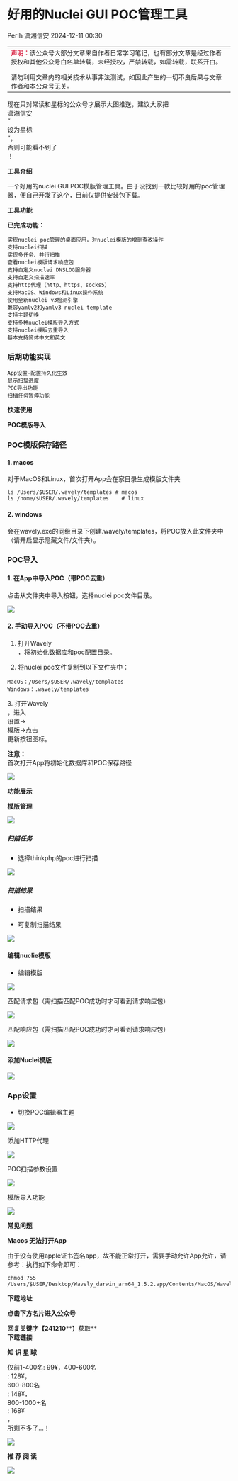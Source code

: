 #  好用的Nuclei GUI POC管理工具   
Perlh  潇湘信安   2024-12-11 00:30  
  
<table><tbody><tr><td width="557" valign="top" height="62" style="word-break: break-all;"><section style="margin-bottom: 15px;"><span style="font-size: 14px;"><span style="color: rgb(217, 33, 66);"><strong>声明：</strong></span>该公众号大部分文章来自作者日常学习笔记，也有部分文章是经过作者授权和其他公众号白名单转载，未经授权，严禁转载，如需转载，联系开白。</span></section><section><span style="font-size: 14px;">请勿利用文章内的相关技术从事非法测试，如因此产生的一切不良后果与文章作者和本公众号无关。</span></section></td></tr></tbody></table>  
  
现在只对常读和星标的公众号才展示大图推送，建议大家把  
潇湘信安  
“  
设为星标  
”，  
否则可能看不到了  
！  
  
  
**工具介绍**  
  
一个好用的nuclei GUI POC模版管理工具。由于没找到一款比较好用的poc管理器，便自己开发了这个，目前仅提供安装包下载。  
  
  
**工具功能**  
  
**已完成功能：**  
```
实现nuclei poc管理的桌面应用，对nuclei模版的增删查改操作
支持nuclei扫描
实现多任务、并行扫描
查看nuclei模版请求响应包
支持自定义nuclei DNSLOG服务器
支持自定义扫描速率
支持http代理（http、https、socks5）
支持MacOS、Windows和Linux操作系统
使用全新nuclei v3检测引擎
兼容yamlv2和yamlv3 nuclei template
支持主题切换
支持多种nuclei模版导入方式
支持nuclei模版去重导入
基本支持简体中文和英文
```  
  
###   
### 后期功能实现  
```
App设置-配置持久化生效
显示扫描进度
POC导出功能
扫描任务暂停功能
```  
  
  
**快速使用**  
  
**POC模版导入**  
###   
### POC模版保存路径  
####   
#### 1. macos  
  
对于MacOS和Linux，首次打开App会在家目录生成模版文件夹  
```
ls /Users/$USER/.wavely/templates # macos
ls /home/$USER/.wavely/templates    # linux
```  
####   
#### 2. windows  
  
会在wavely.exe的同级目录下创建.wavely/templates，将POC放入此文件夹中（请开启显示隐藏文件/文件夹）。  
  
###   
### POC导入  
#### 1. 在App中导入POC（带POC去重）  
  
点击从文件夹中导入按钮，选择nuclei poc文件目录。  
  
![](https://mmbiz.qpic.cn/sz_mmbiz_png/79gZQNibQ6udVYiaHU7xL0ANYvJo7xwScwuaPDWZyvgD3cwibk5poLapegT8vA2jhgic4Ks3BydA7pHoJmUuQTtW2A/640?wx_fmt=png&from=appmsg "")  
  
####   
#### 2. 手动导入POC（不带POC去重）  
  
1. 打开Wavely  
，将初始化数据库和poc配置目录。  
  
2. 将nuclei poc文件复制到以下文件夹中：  
```
MacOS：/Users/$USER/.wavely/templates
Windows：.wavely/templates
```  
  
3. 打开Wavely  
，进入  
设置->  
模版->点击  
更新按钮图标。  
  
  
**注意：**  
首次打开App将初始化数据库和POC保存路径  
  
![](https://mmbiz.qpic.cn/sz_mmbiz_png/79gZQNibQ6udVYiaHU7xL0ANYvJo7xwScwkciaPkvI741EqQGKPj0cazLEsftFHUrH8GxWnpfa3ypverpbomjOCjQ/640?wx_fmt=png&from=appmsg "")  
  
  
**功能展示**  
  
**模版管理**  
  
![](https://mmbiz.qpic.cn/sz_mmbiz_png/79gZQNibQ6udVYiaHU7xL0ANYvJo7xwScwcykqd6TXDAyiajgWvnGb0lC7mLsH407cGZwDXA1ALdajlQJvhRqIQ2g/640?wx_fmt=png&from=appmsg "")  
  
#####   
##### 扫描任务  
- 选择thinkphp的poc进行扫描  
  
![](https://mmbiz.qpic.cn/sz_mmbiz_png/79gZQNibQ6udVYiaHU7xL0ANYvJo7xwScwfgtckJzfo0qvIluiakmJbPoAy8QWYTO2jiaEY365CFvJFaNhQkTQSM4g/640?wx_fmt=png&from=appmsg "")  
  
#####   
##### 扫描结果  
- 扫描结果  
  
- 可复制扫描结果  
  
![](https://mmbiz.qpic.cn/sz_mmbiz_png/79gZQNibQ6udVYiaHU7xL0ANYvJo7xwScwchl3o75n4X0WO4xzwc5oPoMm6MoJvtO2TW3AEgWyzzXJGLgwOfWEGA/640?wx_fmt=png&from=appmsg "")  
  
####   
#### 编辑nuclie模版  
- 编辑模版  
  
![](https://mmbiz.qpic.cn/sz_mmbiz_png/79gZQNibQ6udVYiaHU7xL0ANYvJo7xwScw6twq4mQ9grwMlc8KoboBpWY48M2ib89BYpZp0DPdRcxZxzZs6TtwKzw/640?wx_fmt=png&from=appmsg "")  
  
  
匹配请求包（需扫描匹配POC成功时才可看到请求响应包）  
  
![](https://mmbiz.qpic.cn/sz_mmbiz_png/79gZQNibQ6udVYiaHU7xL0ANYvJo7xwScwMnP9cw542xD8EqM1uT96EAjOlA97gWtjVuP8Jkjn1JX1uFVwicdvuYg/640?wx_fmt=png&from=appmsg "")  
  
  
匹配响应包（需扫描匹配POC成功时才可看到请求响应包）  
  
![](https://mmbiz.qpic.cn/sz_mmbiz_png/79gZQNibQ6udVYiaHU7xL0ANYvJo7xwScwyWtM5IOt6zibbeiclq9LQCZzlqr2xljylXCOlY7wdSWulgNPyuHk7IDg/640?wx_fmt=png&from=appmsg "")  
  
####   
#### 添加Nuclei模版  
  
![](https://mmbiz.qpic.cn/sz_mmbiz_png/79gZQNibQ6udVYiaHU7xL0ANYvJo7xwScw9NaFIektDDFQhbl5tkMEsDvoVjMHKh3lQmzoyrGNDMpobjEMrkbRQA/640?wx_fmt=png&from=appmsg "")  
  
###   
### App设置  
- 切换POC编辑器主题  
  
![](https://mmbiz.qpic.cn/sz_mmbiz_png/79gZQNibQ6udVYiaHU7xL0ANYvJo7xwScwMv4apVQyoX786hGn7dg5ogGx9jrWTMhBYlUhASGJDSv25ZIoR6d4fg/640?wx_fmt=png&from=appmsg "")  
  
  
添加HTTP代理  
  
![](https://mmbiz.qpic.cn/sz_mmbiz_png/79gZQNibQ6udVYiaHU7xL0ANYvJo7xwScwEutBEVW7NooN51GyOWeyQmzlfWiayxaAGQFfZ8xQYW1iaCjz096zVM1w/640?wx_fmt=png&from=appmsg "")  
  
  
POC扫描参数设置  
  
![](https://mmbiz.qpic.cn/sz_mmbiz_png/79gZQNibQ6udVYiaHU7xL0ANYvJo7xwScwnSLjbCnCyEY4Q733cgxyziayPsKJicjwSOGYuklIvNIClZ6pLpZKM2Rg/640?wx_fmt=png&from=appmsg "")  
  
  
模版导入功能  
  
![](https://mmbiz.qpic.cn/sz_mmbiz_png/79gZQNibQ6udVYiaHU7xL0ANYvJo7xwScwy0eMKZf5kuBhtcpJm2ZFxaZoxUsaY9boLuVQ5UsqZPv6p0oNnuyOicQ/640?wx_fmt=png&from=appmsg "")  
  
  
**常见问题**  
  
**Macos 无法打开App**  
  
由于没有使用apple证书签名app，故不能正常打开，需要手动允许App允许，请参考：执行如下命令即可：  
```
chmod 755 /Users/$USER/Desktop/Wavely_darwin_arm64_1.5.2.app/Contents/MacOS/Wavely
```  
  
  
**下载地址**  
  
**点击下方名片进入公众号**  
  
**回复关键字【241210****】获取**  
**下载链接**  
  
  
  
**知 识 星 球**  
  
  
  
仅前1-400名: 99¥，400-600名  
: 128¥，  
600-800名  
: 148¥，  
800-1000+名  
: 168¥  
，  
所剩不多了...！  
  
![](https://mmbiz.qpic.cn/sz_mmbiz_png/XOPdGZ2MYOdma4QtfwXXJ4w35lMtvMcogAnI5u4bWIhxq1EzXI0remsQXFk5uhv0BX4eSyzpzJGYHAybgEYeVA/640?wx_fmt=png&from=appmsg "")  
  
**推 荐 阅 读**  
  
  
  
  
[](http://mp.weixin.qq.com/s?__biz=Mzg4NTUwMzM1Ng==&mid=2247499188&idx=1&sn=9ce15a0e66b2595285e544aaa0c49c24&chksm=cfa559a7f8d2d0b162f00e0c1b02c85219f2668c282b32967b2530f15051b47b21ee2855a783&scene=21#wechat_redirect)  
  
[](http://mp.weixin.qq.com/s?__biz=Mzg4NTUwMzM1Ng==&mid=2247496043&idx=1&sn=4daa27ade9915de6021fea1c2a21d7bc&chksm=cfa55578f8d2dc6ef887ce27215f942ec233320fa6878bc1666ce0fecb0e7f6c7f96a3ba4e2b&scene=21#wechat_redirect)  
  
[](http://mp.weixin.qq.com/s?__biz=Mzg4NTUwMzM1Ng==&mid=2247486327&idx=1&sn=71fc57dc96c7e3b1806993ad0a12794a&chksm=cfa6af64f8d1267259efd56edab4ad3cd43331ec53d3e029311bae1da987b2319a3cb9c0970e&scene=21#wechat_redirect)  
  
  
![](https://mmbiz.qpic.cn/mmbiz_png/XOPdGZ2MYOdAPjIVeN2ZahG9ibP0Y3wlfg6BO1WO7MZfo1JeW7zDWcLSTQ5Ek8zXAia5w1nMnogpbpXP6OxXXOicA/640?wx_fmt=png "")  
  
